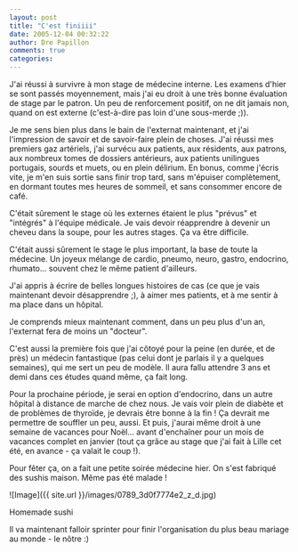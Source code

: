```yaml
---
layout: post
title: "C'est finiiii"
date: 2005-12-04 00:32:22
author: Dre Papillon
comments: true
categories: 
---
```



J'ai réussi à survivre à mon stage de médecine interne.  Les examens d'hier se sont passés moyennement, mais j'ai eu droit à une très bonne évaluation de stage par le patron.  Un peu de renforcement positif, on ne dit jamais non, quand on est externe (c'est-à-dire pas loin d'une sous-merde ;)).

Je me sens bien plus dans le bain de l'externat maintenant, et j'ai l'impression de savoir et de savoir-faire plein de choses.  J'ai réussi mes premiers gaz artériels, j'ai survécu aux patients, aux résidents, aux patrons, aux nombreux tomes de dossiers antérieurs, aux patients unilingues portugais, sourds et muets, ou en plein délirium.  En bonus, comme j'écris vite, je m'en suis sortie sans finir trop tard, sans m'épuiser complètement, en dormant toutes mes heures de sommeil, et sans consommer encore de café.

C'était sûrement le stage où les externes étaient le plus "prévus" et "intégrés" à l'équipe médicale.  Je vais devoir réapprendre à devenir un cheveu dans la soupe, pour les autres stages.  Ça va être difficile.

C'était aussi sûrement le stage le plus important, la base de toute la médecine.  Un joyeux mélange de cardio, pneumo, neuro, gastro, endocrino, rhumato... souvent chez le même patient d'ailleurs.

J'ai appris à écrire de belles longues histoires de cas (ce que je vais maintenant devoir désapprendre ;), à aimer mes patients, et à me sentir à ma place dans un hôpital.

Je comprends mieux maintenant comment, dans un peu plus d'un an, l'externat fera de moins un "docteur".

C'est aussi la première fois que j'ai côtoyé pour la peine (en durée, et de près) un médecin fantastique (pas celui dont je parlais il y a quelques semaines), qui me sert un peu de modèle.  Il aura fallu attendre 3 ans et demi dans ces études quand même, ça fait long.

Pour la prochaine période, je serai en option d'endocrino, dans un autre hôpital à distance de marche de chez nous.   Je vais voir plein de diabète et de problèmes de thyroïde, je devrais être bonne à la fin !  Ça devrait me permettre de souffler un peu, aussi.  Et puis, j'aurai même droit à une semaine de vacances pour Noël...  avant d'enchaîner pour un mois de vacances complet en janvier (tout ça grâce au stage que j'ai fait à Lille cet été, en avance - ça valait le coup !).

Pour fêter ça, on a fait une petite soirée médecine hier.  On s'est fabriqué des sushis maison.  Même pas été malade !


![Image]({{ site.url }}/images/0789_3d0f7774e2_z_d.jpg)
<div class="photoattrib">Homemade sushi</div>



Il va maintenant falloir sprinter pour finir l'organisation du plus beau mariage au monde - le nôtre :)